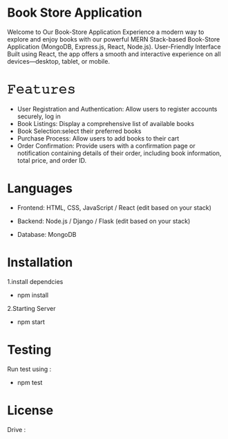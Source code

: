 # Book Store Application
Welcome to Our Book-Store Application
Experience a modern way to explore and enjoy books with our powerful MERN Stack-based Book-Store Application (MongoDB, Express.js, React, Node.js).
User-Friendly Interface
Built using React, the app offers a smooth and interactive experience on all devices—desktop, tablet, or mobile.

# 𝙵𝚎𝚊𝚝𝚞𝚛𝚎𝚜

- User Registration and Authentication: Allow users to register accounts securely, log in 
- Book Listings: Display a comprehensive list of available books
- Book Selection:select their preferred books
- Purchase Process: Allow users to add books to their cart
- Order Confirmation: Provide users with a confirmation page or notification containing details of their order, including book information, total price, and order ID.

# Languages
- Frontend: HTML, CSS, JavaScript / React (edit based on your stack)

- Backend: Node.js / Django / Flask (edit based on your stack)

- Database: MongoDB
# Installation
1.install dependcies
- npm install

2.Starting Server
- npm start

# Testing
Run test using : 
- npm test
# License
Drive : 

